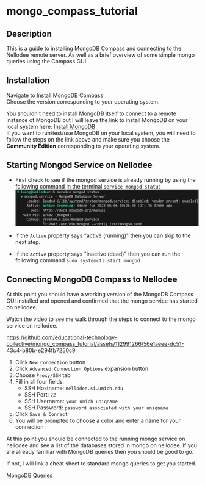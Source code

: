 # mongo_compass_tutorial

## Description

This is a guide to installing MongoDB Compass and connecting to the Nellodee remote server. As well as a brief overview of some simple mongo queries using the Compass GUI.


## Installation 

Navigate to [Install MongoDB Compass](https://www.mongodb.com/docs/compass/master/install/) <br>
Choose the version corresponding to your operating system.

You shouldn't need to install MongoDB itself to connect to a remote instance of MongoDB but I will leave the link to install MongoDB on your local system here: [Install MongoDB](https://www.mongodb.com/docs/manual/installation/) <br>
If you want to run/test/use MongoDB on your local system, you will need to follow the steps on the link above and make sure you choose the <b>Community Edition</b> corresponding to your operating system.

## Starting Mongod Service on Nellodee

* First check to see if the mongod service is already running by using the following command in the terminal `service mongod status`
    ![Mongo Status Check Ubuntu](/assets/mongo_status_ubuntu.png)

* If the `Active` property says "active (running)" then you can skip to the next step.

* If the `Active` property says "inactive (dead)" then you can run the following command `sudo systemctl start mongod`

## Connecting MongoDB Compass to Nellodee

At this point you should have a working version of the MongoDB Compass GUI installed and opened and confirmed that the mongo service has started on nellodee.

Watch the video to see me walk through the steps to connect to the mongo service on nellodee.



https://github.com/educational-technology-collective/mongo_compass_tutorial/assets/112991266/56e1aeee-dc51-43c4-b80b-e294fb7250c9



1. Click `New Connection` button
2. Click `Advanced Connection Options` expansion button
3. Choose `Proxy/SSH` tab
4. Fill in all four fields: 
    - SSH Hostname: `nellodee.si.umich.edu`
    - SSH Port: `22`
    - SSH Username: `your umich uniqname`
    - SSH Password: `password associated with your uniqname`
5. Click `Save & Connect`
6. You will be prompted to choose a color and enter a name for your connection

At this point you should be connected to the running mongo service on nellodee and see a list of the databases stored in mongo on nellodee. If you are already familiar with MongoDB queries then you should be good to go. 

If not, I will link a cheat sheet to standard mongo queries to get you started.

[MongoDB Queries](https://www.mongodb.com/docs/compass/current/query/filter/)
